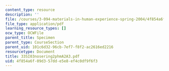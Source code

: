 ```yaml
---
content_type: resource
description: ''
file: /courses/3-094-materials-in-human-experience-spring-2004/4f854a6f09d357dde5e8ef4c0df9f6f3_33SI03nosering2phmA2A3.pdf
file_type: application/pdf
learning_resource_types: []
ocw_type: OCWFile
parent_title: Specimen
parent_type: CourseSection
parent_uid: 101c6d32-96cb-7ef7-f8f2-ac2616ed2216
resourcetype: Document
title: 33SI03nosering2phmA2A3.pdf
uid: 4f854a6f-09d3-57dd-e5e8-ef4c0df9f6f3
---
```


